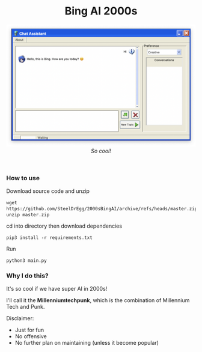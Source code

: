 <div align="center">

# Bing AI 2000s

[comment]: <> (<img src="resources/bot.png"/>)
[comment]: <> (<br>)

![show](doc/showcase.png)
*So cool!*

</div>
<br>

### How to use

Download source code and unzip
```shell
wget https://github.com/SteelDrEgg/2000sBingAI/archive/refs/heads/master.zip
unzip master.zip
```

cd into directory then download dependencies
```shell
pip3 install -r requirements.txt
```

Run
```shell
python3 main.py
```

### Why I do this?

It's so cool if we have super AI in 2000s!

I'll call it the **Millenniumtechpunk**, which is the combination of Millennium Tech and Punk.

Disclaimer:
- Just for fun
- No offensive
- No further plan on maintaining (unless it become popular)
